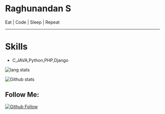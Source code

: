 
# Raghunandan S
Eat | Code | Sleep | Repeat

<hr>

# Skills
- C,JAVA,Python,PHP,Django

![lang stats](https://github-readme-stats.vercel.app/api/top-langs/?username=Raghunandan23&layout=compact&theme=tokyonigh)

![Github stats](https://github-readme-stats.vercel.app/api?username=Raghunandan23&theme=merko&show_icons=true)

## Follow Me:

[![Github Follow](https://img.shields.io/github/followers/Raghunandan23?style=social)](https://github.com/Raghunandan23/) <br>
